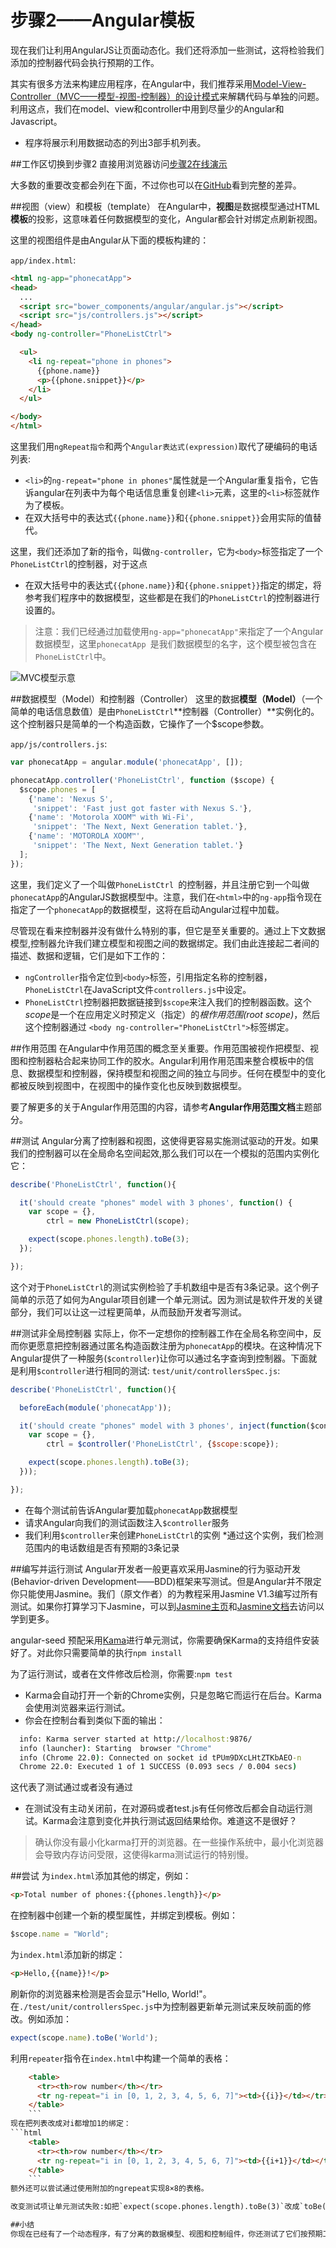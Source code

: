 # 步骤2——Angular模板
现在我们让利用AngularJS让页面动态化。我们还将添加一些测试，这将检验我们添加的控制器代码会执行预期的工作。

其实有很多方法来构建应用程序，在Angular中，我们推荐采用[Model-View-Controller（MVC——模型-视图-控制器）的设计模式](http://en.wikipedia.org/wiki/Model%E2%80%93View%E2%80%93Controller)来解耦代码与单独的问题。利用这点，我们在model、view和controller中用到尽量少的Angular和Javascript。
* 程序将展示利用数据动态的列出3部手机列表。

##工作区切换到步骤2
直接用浏览器访问[步骤2在线演示](http://angular.github.io/angular-phonecat/step-2/app)

大多数的重要改变都会列在下面，不过你也可以在[GitHub](https://github.com/angular/angular-phonecat/compare/step-1...step-2)看到完整的差异。

##视图（view）和模板（template）
在Angular中，**视图**是数据模型通过HTML**模板**的投影，这意味着任何数据模型的变化，Angular都会针对绑定点刷新视图。

这里的视图组件是由Angular从下面的模板构建的：

`app/index.html`:
```html
<html ng-app="phonecatApp">
<head>
  ...
  <script src="bower_components/angular/angular.js"></script>
  <script src="js/controllers.js"></script>
</head>
<body ng-controller="PhoneListCtrl">

  <ul>
    <li ng-repeat="phone in phones">
      {{phone.name}}
      <p>{{phone.snippet}}</p>
    </li>
  </ul>

</body>
</html>
```
这里我们用`ngRepeat指令`和两个`Angular表达式(expression)`取代了硬编码的电话列表:
* `<li>`的`ng-repeat="phone in phones"`属性就是一个Angular重复指令，它告诉angular在列表中为每个电话信息重复创建`<li>`元素，这里的`<li>`标签就作为了模板。
* 在双大括号中的表达式`{{phone.name}}`和`{{phone.snippet}}`会用实际的值替代。

这里，我们还添加了新的指令，叫做`ng-controller`，它为`<body>`标签指定了一个`PhoneListCtrl`的控制器，对于这点
* 在双大括号中的表达式`{{phone.name}}`和`{{phone.snippet}}`指定的绑定，将参考我们程序中的数据模型，这些都是在我们的`PhoneListCtrl`的控制器进行设置的。

>注意：我们已经通过加载使用`ng-app="phonecatApp"`来指定了一个Angular数据模型，这里`phonecatApp `是我们数据模型的名字，这个模型被包含在`PhoneListCtrl`中。

![MVC模型示意](../image/tutorial_02.png)

##数据模型（Model）和控制器（Controller）
这里的数据**模型（Model）**（一个简单的电话信息数值）是由`PhoneListCtrl`**控制器（Controller）**实例化的。这个控制器只是简单的一个构造函数，它操作了一个$scope参数。

`app/js/controllers.js`:
```js
var phonecatApp = angular.module('phonecatApp', []);

phonecatApp.controller('PhoneListCtrl', function ($scope) {
  $scope.phones = [
    {'name': 'Nexus S',
     'snippet': 'Fast just got faster with Nexus S.'},
    {'name': 'Motorola XOOM™ with Wi-Fi',
     'snippet': 'The Next, Next Generation tablet.'},
    {'name': 'MOTOROLA XOOM™',
     'snippet': 'The Next, Next Generation tablet.'}
  ];
});
```
这里，我们定义了一个叫做`PhoneListCtrl `的控制器，并且注册它到一个叫做`phonecatApp`的AngularJS数据模型中。注意，我们在`<html>`中的`ng-app`指令现在指定了一个`phonecatApp`的数据模型，这将在启动Angular过程中加载。

尽管现在看来控制器并没有做什么特别的事，但它是至关重要的。通过上下文数据模型,控制器允许我们建立模型和视图之间的数据绑定。我们由此连接起二者间的描述、数据和逻辑，它们是如下工作的：
*  `ngController`指令定位到`<body>`标签，引用指定名称的控制器，`PhoneListCtrl`在JavaScript文件`controllers.js`中设定。
* `PhoneListCtrl`控制器把数据链接到`$scope`来注入我们的控制器函数。这个*scope*是一个在应用定义时预定义（指定）的*根作用范围(root scope)*，然后这个控制器通过
`<body ng-controller="PhoneListCtrl">`标签绑定。

##作用范围
在Angular中作用范围的概念至关重要。作用范围被视作把模型、视图和控制器粘合起来协同工作的胶水。Angular利用作用范围来整合模板中的信息、数据模型和控制器，保持模型和视图之间的独立与同步。任何在模型中的变化都被反映到视图中，在视图中的操作变化也反映到数据模型。

要了解更多的关于Angular作用范围的内容，请参考**Angular作用范围文档**主题部分。

##测试
Angular分离了控制器和视图，这使得更容易实施测试驱动的开发。如果我们的控制器可以在全局命名空间起效,那么我们可以在一个模拟的范围内实例化它：
```js
describe('PhoneListCtrl', function(){

  it('should create "phones" model with 3 phones', function() {
    var scope = {},
        ctrl = new PhoneListCtrl(scope);

    expect(scope.phones.length).toBe(3);
  });

});
```
这个对于`PhoneListCtrl`的测试实例检验了手机数组中是否有3条记录。这个例子简单的示范了如何为Angular项目创建一个单元测试。因为测试是软件开发的关键部分，我们可以让这一过程更简单，从而鼓励开发者写测试。

##测试非全局控制器
实际上，你不一定想你的控制器工作在全局名称空间中，反而你更愿意把控制器通过匿名构造函数注册为`phonecatApp`的模块。在这种情况下Angular提供了一种服务(`$controller`)让你可以通过名字查询到控制器。下面就是利用`$controller`进行相同的测试:
`test/unit/controllersSpec.js`:
```js
describe('PhoneListCtrl', function(){

  beforeEach(module('phonecatApp'));

  it('should create "phones" model with 3 phones', inject(function($controller) {
    var scope = {},
        ctrl = $controller('PhoneListCtrl', {$scope:scope});

    expect(scope.phones.length).toBe(3);
  }));

});
```

* 在每个测试前告诉Angular要加载`phonecatApp`数据模型
* 请求Angular向我们的测试函数注入`$controller`服务
* 我们利用`$controller`来创建`PhoneListCtrl`的实例
*通过这个实例，我们检测范围内的电话数组是否有预期的3条记录

##编写并运行测试
Angular开发者一般更喜欢采用Jasmine的行为驱动开发(Behavior-driven Development——BDD)框架来写测试。但是Angular并不限定你只能使用Jasmine。我们（原文作者）的为教程采用Jasmine V1.3编写过所有测试。如果你打算学习下Jasmine，可以到[Jasmine主页](http://jasmine.github.io/)和[Jasmine文档](http://jasmine.github.io/1.3/introduction.html)去访问以学到更多。

angular-seed 预配采用[Kama](http://karma-runner.github.io/)进行单元测试，你需要确保Karma的支持组件安装好了。对此你只需要简单的执行`npm install`

为了运行测试，或者在文件修改后检测，你需要:`npm test`

* Karma会自动打开一个新的Chrome实例，只是忽略它而运行在后台。Karma会使用浏览器来运行测试。
* 你会在控制台看到类似下面的输出：
```cmd
  info: Karma server started at http://localhost:9876/
  info (launcher): Starting  browser "Chrome"
  info (Chrome 22.0): Connected on socket id tPUm9DXcLHtZTKbAEO-n
  Chrome 22.0: Executed 1 of 1 SUCCESS (0.093 secs / 0.004 secs)
  ```
  这代表了测试通过或者没有通过
* 在测试没有主动关闭前，在对源码或者test.js有任何修改后都会自动运行测试。Karma会注意到变化并执行测试返回结果给你。难道这不是很好？
>确认你没有最小化karma打开的浏览器。在一些操作系统中，最小化浏览器会导致内存访问受限，这使得karma测试运行的特别慢。

##尝试
为`index.html`添加其他的绑定，例如：
```html
<p>Total number of phones:{{phones.length}}</p>
```
在控制器中创建一个新的模型属性，并绑定到模板。例如：
```js
$scope.name = "World";
```
为`index.html`添加新的绑定：
```html
<p>Hello,{{name}}!</p>
```
刷新你的浏览器来检测是否会显示"Hello, World!"。
在`./test/unit/controllersSpec.js`中为控制器更新单元测试来反映前面的修改。例如添加：
```js
expect(scope.name).toBe('World');
```
利用`repeater`指令在`index.html`中构建一个简单的表格：
```html
    <table>
      <tr><th>row number</th></tr>
      <tr ng-repeat="i in [0, 1, 2, 3, 4, 5, 6, 7]"><td>{{i}}</td></tr>
    </table>
    ```
现在把列表改成对i都增加1的绑定：
```html
    <table>
      <tr><th>row number</th></tr>
      <tr ng-repeat="i in [0, 1, 2, 3, 4, 5, 6, 7]"><td>{{i+1}}</td></tr>
    </table>
    ```
额外还可以尝试通过使用附加的ngrepeat实现8×8的表格。

改变测试项让单元测试失败:如把`expect(scope.phones.length).toBe(3)`改成`toBe(4)`。

##小结
你现在已经有了一个动态程序，有了分离的数据模型、视图和控制组件，你还测试了它们按预期工作，现在让我们进入步骤3去学习如何为程序添加文字搜索。



























